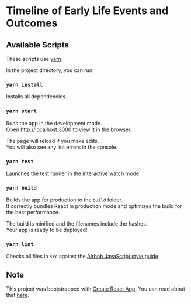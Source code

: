 Timeline of Early Life Events and Outcomes
=======================

## Available Scripts

These scripts use [yarn](https://yarnpkg.com/en/docs/install).

In the project directory, you can run:

### `yarn install`

Installs all dependencies.

### `yarn start`

Runs the app in the development mode.<br>
Open [http://localhost:3000](http://localhost:3000) to view it in the browser.

The page will reload if you make edits.<br>
You will also see any lint errors in the console.

### `yarn test`

Launches the test runner in the interactive watch mode.

### `yarn build`

Builds the app for production to the `build` folder.<br>
It correctly bundles React in production mode and optimizes the build for the best performance.

The build is minified and the filenames include the hashes.<br>
Your app is ready to be deployed!

### `yarn lint`

Checks all files in `src` against the [Airbnb JavaScript style guide](https://github.com/airbnb/javascript).

## Note

This project was bootstrapped with [Create React App](https://github.com/facebook/create-react-app). You can read about that [here](https://github.com/facebookincubator/create-react-app/blob/master/packages/react-scripts/template/README.md).
